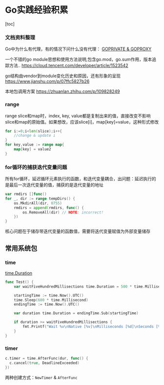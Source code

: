 # Go实践经验积累

[toc]

### 文档资料整理

Go中为什么有代理，有的情况下问什么没有代理：
[GOPRIVATE & GOPROXY](https://jfrog.com/blog/why-goproxy-matters-and-which-to-pick/)

一个不错的go module思想和使用方法说明,包含go.mod，go.sum作用，版本追踪方法..
https://cloud.tencent.com/developer/article/1523542

go结构由vendor到module变化历史和原因，还有形象的呈现
https://www.jianshu.com/p/07ffc5827b26

本地包调用方案
https://zhuanlan.zhihu.com/p/109828249


### range

range slice和map时，index, key, value都是复制出来的值，直接改变不影响slice和map的原始值。如果想改，应该slice[i]，map[key]=value，这种形式修改

```go
for i:=0;i<len(slice);i++{
    //change & update i
}
for key,value := range map{
    map[key] = value2
}
```

### for循环的捕获迭代变量问题

所有for循环，延迟循环元素执行的函数，和迭代变量耦合，出问题：延迟执行的是最后一次迭代变量的值，捕获的是迭代变量的地址

```go
var rmdirs []func()
for _, dir := range tempDirs() {
    os.MkdirAll(dir, 0755)
    rmdirs = append(rmdirs, func() {
        os.RemoveAll(dir) // NOTE: incorrect!
    })
}
```

核心问题在于储存带迭代变量的函数值，需要将迭代变量赋值为外部变量储存

## 常用系统包

### time

[time.Duration](https://studygolang.com/articles/12617)

```go
func Test() {
    var waitFiveHundredMillisections time.Duration = 500 * time.Millisecond

    startingTime := time.Now().UTC()
    time.Sleep(600 * time.Millisecond)
    endingTime := time.Now().UTC()

    var duration time.Duration = endingTime.Sub(startingTime)

    if duration >= waitFiveHundredMillisections {
        fmt.Printf("Wait %v\nNative [%v]\nMilliseconds [%d]\nSeconds [%.3f]\n", waitFiveHundredMillisections, duration, duration.Nanoseconds()/1e6, duration.Seconds())
    }
}
```

### timer

```go
c.timer = time.AfterFunc(dur, func() {
  c.cancel(true, DeadlineExceeded)
})
```

两种创建方式：`NewTimer` & `AfterFunc`
